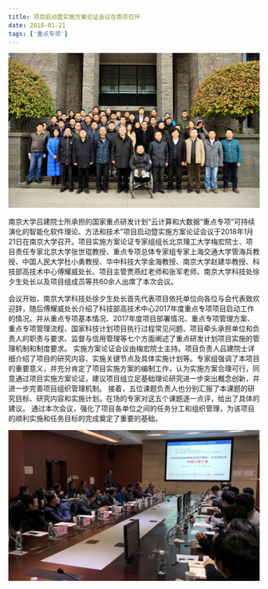 ```yaml
---
title: 项目启动暨实施方案论证会议在南京召开
date: 2018-01-21
tags: ['重点专项']
---
```


![](/content/2018-01-21.jpg)

南京大学吕建院士所承担的国家重点研发计划“云计算和大数据”重点专项“可持续演化的智能化软件理论、方法和技术”项目启动暨实施方案论证会议于2018年1月21日在南京大学召开。项目实施方案论证专家组组长北京理工大学梅宏院士、项目责任专家北京大学张世琨教授、重点专项总体专家组专家上海交通大学管海兵教授、中国人民大学杜小勇教授、华中科技大学金海教授、南京大学赵建华教授、科技部高技术中心傅耀威处长、项目主管贾燕红老师和张军老师、南京大学科技处徐夕生处长以及项目组成员等共60余人出席了本次会议。

<!--more-->

会议开始，南京大学科技处徐夕生处长首先代表项目依托单位向各位与会代表致欢迎辞，随后傅耀威处长介绍了科技部高技术中心2017年度重点专项项目启动工作的情况。并从重点专项基本情况、2017年度项目部署情况、重点专项管理方案、重点专项管理流程、国家科技计划项目执行过程常见问题、项目牵头承担单位和负责人的职责与要求、监督与信用管理等七个方面阐述了重点研发计划项目实施的管理机制和制度要求。 实施方案论证会议由梅宏院士主持。项目负责人吕建院士详细介绍了项目的研究内容、实施关键节点及具体实施计划等。专家组强调了本项目的重要意义，并充分肯定了项目实施方案的编制工作，认为实施方案合理可行，同意通过项目实施方案论证，建议项目组立足基础理论研究进一步突出概念创新，并进一步完善项目组织管理机制。 接着，五位课题负责人也分别汇报了本课题的研究目标、研究内容和实施计划。在场的专家对这五个课题逐一点评，给出了具体的建议。 通过本次会议，强化了项目各单位之间的任务分工和组织管理，为该项目的顺利实施和任务目标的完成奠定了重要的基础。


![](/content/2018-01-21a.jpg)

